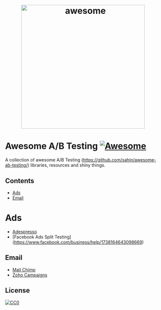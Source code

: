 <h1 align="center">
	<br>
	<img width="400" src="https://cdn.rawgit.com/sindresorhus/awesome/master/media/logo.svg" alt="awesome">
	<br>
</h1>

# Awesome A/B Testing [![Awesome](https://cdn.rawgit.com/sindresorhus/awesome/d7305f38d29fed78fa85652e3a63e154dd8e8829/media/badge.svg)](https://github.com/sindresorhus/awesome)

A collection of awesome A/B Testing (https://github.com/sahin/awesome-ab-testing/) libraries, resources and shiny things.

## Contents

- [Ads](#ads)
- [Email](#email)

# Ads
- [Adespresso](https://adespresso.com/)
- [Facebook Ads Split Testing] (https://www.facebook.com/business/help/1738164643098669)

## Email

- [Mail Chimp](https://mailchimp.com/features/ab-testing/)
- [Zoho Campaigns](https://www.zoho.com/campaigns/ab-testing.html)

## License

[![CC0](http://mirrors.creativecommons.org/presskit/buttons/88x31/svg/cc-zero.svg)](https://creativecommons.org/publicdomain/zero/1.0/)

